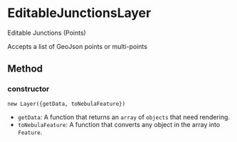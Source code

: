 # EditableJunctionsLayer

Editable Junctions (Points)

Accepts a list of GeoJson points or multi-points


## Method

### constructor

`new Layer({getData, toNebulaFeature})`

* `getData`: A function that returns an `array` of `objects` that need rendering.
* `toNebulaFeature`: A function that converts any object in the array into `Feature`.

